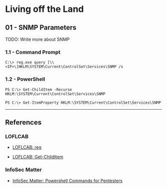 # Living off the Land

## 01 - SNMP Parameters

TODO: Write more about SNMP

### 1.1 - Command Prompt

```
C:\> reg.exe query [\\<IP>\]HKLM\SYSTEM\Current\ControlSet\Services\SNMP /s
```

### 1.2 - PowerShell

```
PS C:\> Get-ChildItem -Recurse HKLM:\SYSTEM\Current\ControlSet\Services\SNMP

PS C:\> Get-ItemProperty HKLM:\SYSTEM\Current\ControlSet\Services\SNMP
```

---
## References

### LOFLCAB

- [LOFLCAB: reg](https://lofl-project.github.io/loflcab/Binaries/reg/)

- [LOFLCAB: Get-ChildItem](https://lofl-project.github.io/loflcab/Cmdlets/Get-ChildItem/)

### InfoSec Matter

- [InfoSec Matter: Powershell Commands for Pentesters](https://www.infosecmatter.com/powershell-commands-for-pentesters/)